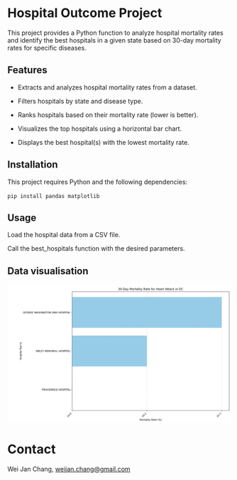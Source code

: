 # Hospital Outcome Project

This project provides a Python function to analyze hospital mortality rates and identify the best hospitals in a given
state based on 30-day mortality rates for specific diseases.

## Features

- Extracts and analyzes hospital mortality rates from a dataset.

- Filters hospitals by state and disease type.

- Ranks hospitals based on their mortality rate (lower is better).

- Visualizes the top hospitals using a horizontal bar chart.

- Displays the best hospital(s) with the lowest mortality rate.

## Installation

This project requires Python and the following dependencies:

``pip install pandas matplotlib``

## Usage

Load the hospital data from a CSV file.

Call the best_hospitals function with the desired parameters.

## Data visualisation

![Example 1](figure/bar_chart.png)

# Contact

Wei Jan Chang, weijan.chang@gmail.com